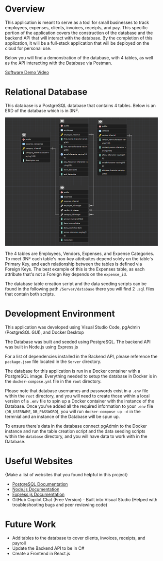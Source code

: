 # Overview
This application is meant to serve as a tool for small businesses to track employees, expenses, clients, invoices, receipts, and pay. This specific portion of the application covers the construction of the database and the backend API that will interact with the database. By the completion of this application, it will be a full-stack application that will be deployed on the cloud for personal use. 

Below you will find a demonstration of the database, with 4 tables, as well as the API interacting with the Database via Postman.

[Software Demo Video](https://youtu.be/Hyo2Tvu44Rw)

# Relational Database

This database is a PostgreSQL database that contains 4 tables. Below is an ERD of the database which is in 3NF. 

![ExpenseManagerServiceERD](ExpenseManagerServiceERD.png)

The 4 tables are Employees, Vendors, Expenses, and Expense Categories. To meet 3NF each table's non-key attribuites depend solely on the table's Primary Key, and each relationship between the tables is defined via Foreign Keys. The best example of this is the Expenses table, as each attribute that's not a Foreign Key depends on the `expense_id`. 

The database table creation script and the data seeding scripts can be found in the following path `/Server/database` there you will find 2 `.sql` files that contain both scripts.

# Development Environment

This application was developed using Visual Studio Code, pgAdmin (PostgreSQL GUI), and Docker Desktop

The Database was built and seeded using PostgreSQL. The backend API was built in Node.js using Express.js 

For a list of dependencies installed in the Backend API, please reference the `package.json` file located in the `Server` directory.

The database for this application is run in a Docker container with a PostgreSQL image. Everything needed to setup the database in Docker is in the `docker-compose.yml` file in the `root` directory. 

Please note that database usernames and passwords exist in a `.env` file within the `root` directory, and you will need to create those within a local version of a `.env` file to spin up a Docker container with the instance of the Database. Once you've added all the required information to your `.env` file (`DB_USERNAME`, `DB_PASSWORD`), you will run `docker-compose up -d` in the termnial and an instance of the Database will be spun up. 

To ensure there's data in the database connect pgAdmin to the Docker instance and run the table creation script and the data seeding scripts within the `database` directory, and you will have data to work with in the Database. 

# Useful Websites

{Make a list of websites that you found helpful in this project}

- [PostgreSQL Documentation](https://www.postgresql.org/docs/current/index.html)
- [Node.js Documentation](https://nodejs.org/docs/latest/api/)
- [Express.js Documentation](https://expressjs.com/)
- GitHub Copilot Chat (Free Version) - Built into Visual Studio (Helped with troubleshooting bugs and peer reviewing code)

# Future Work

- Add tables to the database to cover clients, invoices, receipts, and payroll
- Update the Backend API to be in C#
- Create a Frontend in React.js